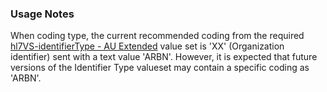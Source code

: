 ### Usage Notes

When coding type, the current recommended coding from the required [hl7VS-identifierType - AU Extended](ValueSet-au-v2-0203-extended.html) value set is 'XX' (Organization identifier) sent with a text value 'ARBN'. However, it is expected that future versions of the Identifier Type valueset may contain a specific coding as 'ARBN'.
